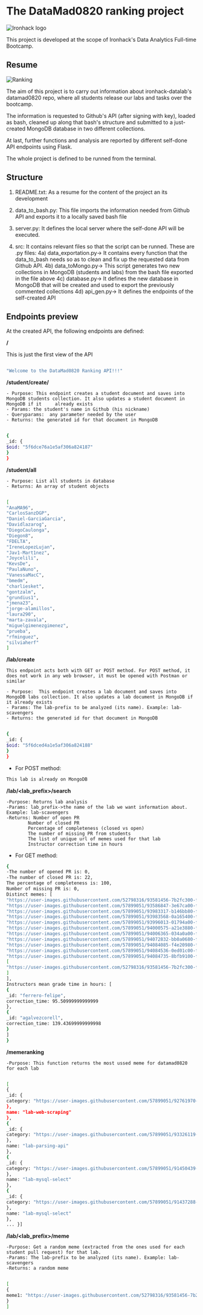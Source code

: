 # The DataMad0820 ranking project

![Ironhack logo](https://www.fundacionuniversia.net/wp-content/uploads/2017/09/ironhack_logo.jpg)

This project is developed at the scope of Ironhack's Data Analytics Full-time Bootcamp.



## Resume
![Ranking ](src/ranking.jpg)

The aim of this project is to carry out information about ironhack-datalab's datamad0820 repo, where all students release our labs and tasks over the bootcamp.

The information is requested to Github's API (after signing with key), loaded as bash, cleaned up along that bash's structure and submitted to a just-created MongoDB database in two different collections.

At last, further functions and analysis are reported by different self-done API endpoints using Flask.

The whole project is defined to be runned from the terminal.


## Structure

1) README.txt: As a resume for the content of the project an its development

2) data_to_bash.py: This file imports the information needed from Github API and exports it to a locally saved bash file

3) server.py:  It defines the local server where the self-done API will be executed.

4) src: It contains relevant files so that the script can be runned. These are .py files:
    4a) data_exportation.py-> It contains every function that the data_to_bash needs so as to clean and fix up the requested data from Github API.
    4b) data_toMongo.py-> This script generates two new collections in MongoDB (students and labs) from the bash file exported in the file above
    4c) database.py-> It defines the new database in MongoDB that will be created and used to export the previously commented collections
    4d) api_gen.py-> It defines the endpoints of the self-created API



## Endpoints preview
At the created API, the following endpoints are defined:


**/**

This is just the first view of the API

```bash

"Welcome to the DataMad0820 Ranking API!!!"
```

**/student/create/<studentname>**

    - Purpose: This endpoint creates a student document and saves into MongoDB students collection. It also updates a student document in MongoDB if it     already exists
    - Params: the student's name in Github (his nickname)
    - Queryparams:  any parameter needed by the user
    - Returns: the generated id for that document in MongoDB

```bash

{
_id: {
$oid: "5f6dce76a1e5af306a824187"
}
}
```

**/student/all**

    - Purpose: List all students in database
    - Returns: An array of student objects   
    
```bash

[
"AnaMA96",
"CarlosSanzDGP",
"Daniel-GarciaGarcia",
"Davidlazarog",
"DiegoCaulonga",
"Diegon8",
"FDELTA",
"IreneLopezLujan",
"Jav1-Mart1nez",
"Joycelili",
"KevsDe",
"PaulaNuno",
"VanessaMacC",
"bmedm",
"charliesket",
"gontzalm",
"grundius1",
"jmena23",
"jorge-alamillos",
"laura290",
"marta-zavala",
"miguelgimenezgimenez",
"prueba",
"rfminguez",
"silviaherf"
]
```    

**/lab/create**
        
    This endpoint acts both with GET or POST method. For POST method, it does not work in any web browser, it must be opened with Postman or similar
 
    - Purpose:  This endpoint creates a lab document and saves into MongoDB labs collection. It also updates a lab document in MongoDB if it already exists
    - Params: The lab-prefix to be analyzed (its name). Example: lab-scavengers
    - Returns: the generated id for that document in MongoDB

```bash

{
_id: {
$oid: "5f6dced4a1e5af306a824188"
}
}
```

* For POST method:
```bash
This lab is already on MongoDB
```

**/lab/<lab_prefix>/search**

    -Purpose: Returns lab analysis
    -Params: lab_prefix->the name of the lab we want information about. Example: lab-scavengers
    -Returns: Number of open PR
            Number of closed PR
            Percentage of completeness (closed vs open)
            The number of missing PR from students
            The list of unique url of memes used for that lab
            Instructor correction time in hours

* For GET method:
```bash
{
-The number of opened PR is: 0,
-The number of closed PR is: 22,
The percentage of completeness is: 100,
Number of missing PR is: 0,
Distinct memes: [
"https://user-images.githubusercontent.com/52798316/93581456-7b2fc300-f9a1-11ea-89d2-a953d5c73e88.png",
"https://user-images.githubusercontent.com/57899051/93586847-3e67ca00-f9a9-11ea-8465-1adf354977db.jpg",
"https://user-images.githubusercontent.com/57899051/93983317-b146bb80-fd82-11ea-9258-7c6fc9cc4bae.jpg",
"https://user-images.githubusercontent.com/57899051/93983568-0a165400-fd83-11ea-8897-3a4ecda0498d.jpg",
"https://user-images.githubusercontent.com/57899051/93996013-01794a00-fd92-11ea-991f-a84941b9f87f.jpg",
"https://user-images.githubusercontent.com/57899051/94000575-a21e3880-fd97-11ea-97e6-5911358b321e.jpg",
"https://user-images.githubusercontent.com/57899051/94006365-034a0a00-fda0-11ea-816c-0d37a003fe02.jpg",
"https://user-images.githubusercontent.com/57899051/94072832-bb0a0680-fdf6-11ea-98c0-218bb341e298.jpg",
"https://user-images.githubusercontent.com/57899051/94084085-f4e20980-fe04-11ea-81c4-629cd7d6a515.jpg",
"https://user-images.githubusercontent.com/57899051/94084536-0ed01c00-fe06-11ea-9798-16036b8611cf.jpg",
"https://user-images.githubusercontent.com/57899051/94084735-8bfb9100-fe06-11ea-8adf-68df497feaba.jpg",
[
"https://user-images.githubusercontent.com/52798316/93581456-7b2fc300-f9a1-11ea-89d2-a953d5c73e88.png"
]
],
Instructors mean grade time in hours: [
{
_id: "ferrero-felipe",
correction_time: 95.50999999999999
},
{
_id: "agalvezcorell",
correction_time: 139.43699999999998
}
]
}
```


**/memeranking**

    -Purpose: This function returns the most ussed meme for datamad0820 for each lab

```bash

[
{
_id: {
category: "https://user-images.githubusercontent.com/57899051/92761970-78761200-f392-11ea-9407-19db1bd89d8a.jpg"
},
name: "lab-web-scraping"
},
{
_id: {
category: "https://user-images.githubusercontent.com/57899051/93326119-a20ebd80-f818-11ea-899a-b1c3d3ce6a6c.jpg"
},
name: "lab-parsing-api"
},
{
_id: {
category: "https://user-images.githubusercontent.com/57899051/91450439-99ac0e00-e87c-11ea-8567-6f6e0cc24ce0.png"
},
name: "lab-mysql-select"
},
{
_id: {
category: "https://user-images.githubusercontent.com/57899051/91437288-f2be7680-e869-11ea-9090-90ced9135e4b.jpg"
},
name: "lab-mysql-select"
},
... }]
```

**/lab/<lab_prefix>/meme**

    -Purpose: Get a random meme (extracted from the ones used for each student pull request) for that lab.
    -Params: The lab-prefix to be analyzed (its name). Example: lab-scavengers
    -Returns: a random meme

```bash

[
{
meme1: "https://user-images.githubusercontent.com/52798316/93581456-7b2fc300-f9a1-11ea-89d2-a953d5c73e88.png"
}
]
```